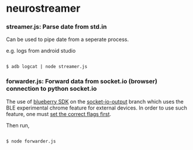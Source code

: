 # neurostreamer 

### streamer.js: Parse date from std.in

Can be used to pipe date from a seperate process.

e.g. logs from android studio

```

$ adb logcat | node streamer.js

```

### forwarder.js: Forward data from socket.io (browser) connection to python socket.io

The use of [blueberry SDK](https://github.com/blueberryxtech/blueberry-js-sdk) on the [socket-io-output](https://github.com/blueberryxtech/blueberry-js-sdk/tree/socket-io-output) branch which uses the BLE experimental chrome feature for external devices. In order to use such feature, one must [set the correct flags first](https://developers.google.com/web/updates/2015/07/interact-with-ble-devices-on-the-web).

Then run,

```

$ node forwarder.js

```


